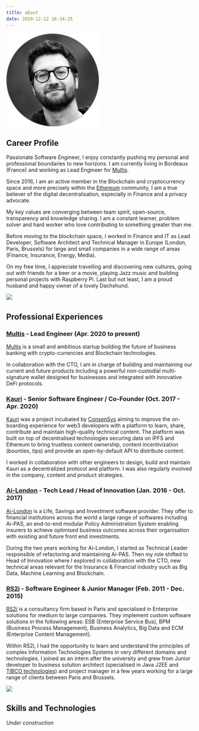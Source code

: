 ```yaml
---
title: about
date: 2020-12-12 16:34:25
---
```


![](/images/greg_profile.png)

## Career Profile

Passionate Software Engineer, I enjoy constantly pushing my personal and professional boundaries to new horizons. I am currently living in Bordeaux (France) and working as Lead Engineer for [Multis](https://multis.co).

Since 2016, I am an active member in the Blockchain and cryptocurrency space and more precisely within the [Ethereum](http://ethereum.org) community, I am a true believer of the digital decentralisation, especially in Finance and a privacy advocate.

My key values are converging between team spirit, open-source, transparency and knowledge sharing. I am a constant learner, problem solver and hard worker who love contributing to something greater than me.

Before moving to the blockchain space, I worked in Finance and IT as Lead Developer, Software Architect and Technical Manager in Europe (London, Paris, Brussels) for large and small companies in a wide range of areas (Finance, Insurance, Energy, Media).

On my free time, I appreciate travelling and discovering new cultures, going out with friends for a beer or a movie, playing Jazz music and building personal projects with Raspberry Pi.
Last but not least, I am a proud husband and happy owner of a lovely Dachshund.

![](/images/favicon.ico)


## Professional Experiences

### [Multis](https://multis.co) - Lead Engineer (Apr. 2020 to present)

[Multis](https://multis.co) is a small and ambitious startup building the future of business banking with crypto-currencies and Blockchain technologies.

In collaboration with the CTO, I am in charge of building and maintaining our current and future products including a powerful non-custodial multi-signature wallet designed for businesses and integrated with innovative DeFi protocols.


### [Kauri](https://kauri.io) - Senior Software Engineer / Co-Founder (Oct. 2017 - Apr. 2020)

[Kauri](https://kauri.io) was a project incubated by [ConsenSys](https://consensys.net) aiming to improve the on-boarding experience for web3 developers with a platform to learn, share, contribute and maintain high-quality technical content. The platform was built on top of decentralised technologies securing data on IPFS and Ethereum to bring trustless content ownership, content incentivization (bounties, tips) and provide an open-by-default API to distribute content.

I worked in collaboration with other engineers to design, build and maintain Kauri as a decentralized protocol and platform. I was also regularly involved in the company, content and product strategies.


### [Ai-London](https://www.ai-london.com) - Tech Lead / Head of Innovation (Jan. 2016 - Oct. 2017)

[Ai-London](https://www.ai-london.com) is a Life, Savings and Investment software provider. They offer to financial institutions across the world a large range of softwares including Ai-PAS, an end-to-end modular Policy Administration System enabling insurers to achieve optimised business outcomes across their organisation with existing and future front end investments.

During the two years working for Ai-London, I started as Technical Leader responsible of refactoring and maintaining Ai-PAS. Then my role shifted to Head of Innovation where I explored in collaboration with the CTO, new technical areas relevant for the Insurance & Financial industry such as Big Data, Machine Learning and Blockchain.


### [RS2i](https://www.rs2i.fr) - Software Engineer & Junior Manager (Feb. 2011 - Dec. 2015)

[RS2i](https://www.rs2i.fr) is a consultancy firm based in Paris and specialised in Enterprise solutions for medium to large companies. They implement custom software solutions in the following areas: ESB (Enterprise Service Bus), BPM (Business Process Management), Business Analytics, Big Data and ECM (Enterprise Content Management).

Within RS2i, I had the opportunity to learn and understand the principles of complex Information Technologies Systems in very different domains and technologies. I joined as an intern after the university and grew from Junior developer to business solution architect (specialised in Java J2EE and [TIBCO technologies](https://www.tibco.com)) and project manager in a few years working for a large range of clients between Paris and Brussels.


![](/images/favicon.ico)


## Skills and Technologies

*Under construction*
